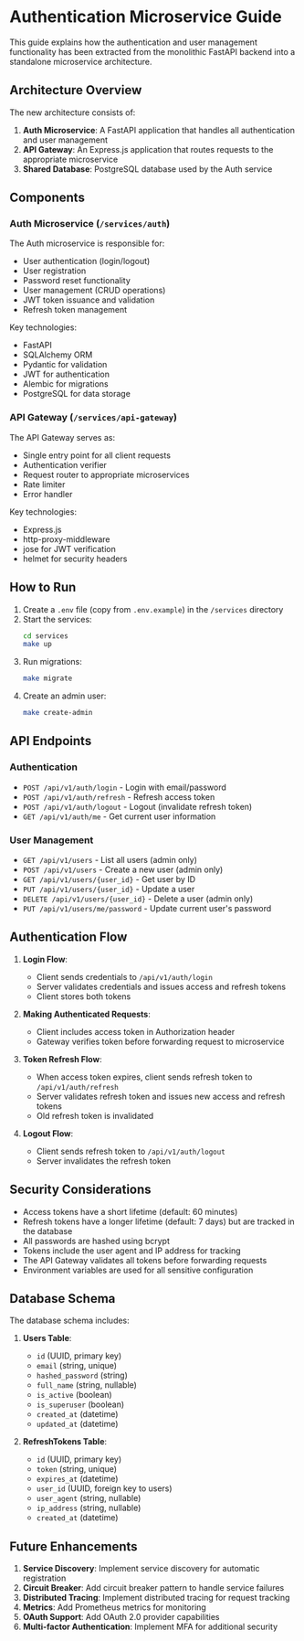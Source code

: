 # Authentication Microservice Guide

This guide explains how the authentication and user management functionality has been extracted from the monolithic FastAPI backend into a standalone microservice architecture.

## Architecture Overview

The new architecture consists of:

1. **Auth Microservice**: A FastAPI application that handles all authentication and user management
2. **API Gateway**: An Express.js application that routes requests to the appropriate microservice
3. **Shared Database**: PostgreSQL database used by the Auth service

## Components

### Auth Microservice (`/services/auth`)

The Auth microservice is responsible for:

* User authentication (login/logout)
* User registration
* Password reset functionality
* User management (CRUD operations)
* JWT token issuance and validation
* Refresh token management

Key technologies:

* FastAPI
* SQLAlchemy ORM
* Pydantic for validation
* JWT for authentication
* Alembic for migrations
* PostgreSQL for data storage

### API Gateway (`/services/api-gateway`)

The API Gateway serves as:

* Single entry point for all client requests
* Authentication verifier
* Request router to appropriate microservices
* Rate limiter
* Error handler

Key technologies:

* Express.js
* http-proxy-middleware
* jose for JWT verification
* helmet for security headers

## How to Run

1. Create a `.env` file (copy from `.env.example`) in the `/services` directory
2. Start the services:
   ```bash
   cd services
   make up
   ```
3. Run migrations:
   ```bash
   make migrate
   ```
4. Create an admin user:
   ```bash
   make create-admin
   ```

## API Endpoints

### Authentication

* `POST /api/v1/auth/login` - Login with email/password
* `POST /api/v1/auth/refresh` - Refresh access token
* `POST /api/v1/auth/logout` - Logout (invalidate refresh token)
* `GET /api/v1/auth/me` - Get current user information

### User Management

* `GET /api/v1/users` - List all users (admin only)
* `POST /api/v1/users` - Create a new user (admin only)
* `GET /api/v1/users/{user_id}` - Get user by ID
* `PUT /api/v1/users/{user_id}` - Update a user
* `DELETE /api/v1/users/{user_id}` - Delete a user (admin only)
* `PUT /api/v1/users/me/password` - Update current user's password

## Authentication Flow

1. **Login Flow**:

   * Client sends credentials to `/api/v1/auth/login`
   * Server validates credentials and issues access and refresh tokens
   * Client stores both tokens

2. **Making Authenticated Requests**:

   * Client includes access token in Authorization header
   * Gateway verifies token before forwarding request to microservice

3. **Token Refresh Flow**:

   * When access token expires, client sends refresh token to `/api/v1/auth/refresh`
   * Server validates refresh token and issues new access and refresh tokens
   * Old refresh token is invalidated

4. **Logout Flow**:
   * Client sends refresh token to `/api/v1/auth/logout`
   * Server invalidates the refresh token

## Security Considerations

* Access tokens have a short lifetime (default: 60 minutes)
* Refresh tokens have a longer lifetime (default: 7 days) but are tracked in the database
* All passwords are hashed using bcrypt
* Tokens include the user agent and IP address for tracking
* The API Gateway validates all tokens before forwarding requests
* Environment variables are used for all sensitive configuration

## Database Schema

The database schema includes:

1. **Users Table**:

   * `id` (UUID, primary key)
   * `email` (string, unique)
   * `hashed_password` (string)
   * `full_name` (string, nullable)
   * `is_active` (boolean)
   * `is_superuser` (boolean)
   * `created_at` (datetime)
   * `updated_at` (datetime)

2. **RefreshTokens Table**:
   * `id` (UUID, primary key)
   * `token` (string, unique)
   * `expires_at` (datetime)
   * `user_id` (UUID, foreign key to users)
   * `user_agent` (string, nullable)
   * `ip_address` (string, nullable)
   * `created_at` (datetime)

## Future Enhancements

1. **Service Discovery**: Implement service discovery for automatic registration
2. **Circuit Breaker**: Add circuit breaker pattern to handle service failures
3. **Distributed Tracing**: Implement distributed tracing for request tracking
4. **Metrics**: Add Prometheus metrics for monitoring
5. **OAuth Support**: Add OAuth 2.0 provider capabilities
6. **Multi-factor Authentication**: Implement MFA for additional security
